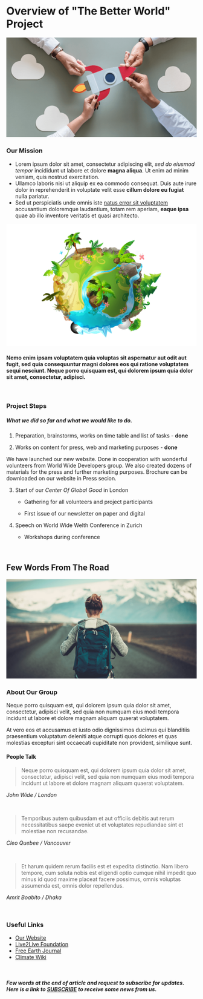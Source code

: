 ﻿
# Overview of "The Better World" Project

![Hero Image](images/md-post-hero.png)

### Our Mission
* Lorem ipsum dolor sit amet, consectetur adipiscing elit, _sed do eiusmod tempor_ incididunt ut labore et dolore **magna aliqua**. Ut enim ad minim veniam, quis nostrud exercitation.   
* Ullamco laboris nisi ut aliquip ex ea commodo consequat. Duis aute irure dolor in reprehenderit in voluptate velit esse **cillum dolore eu fugiat** nulla pariatur.  
* Sed ut perspiciatis unde omnis iste [natus error sit voluptatem](https://duckduckgo.com/) accusantium doloremque laudantium, totam rem aperiam, **eaque ipsa** quae ab illo inventore veritatis et quasi architecto.

![Earth](images/md-post-earth.png)

#### Nemo enim ipsam voluptatem quia voluptas sit aspernatur aut odit aut fugit, sed quia consequuntur magni dolores eos qui ratione voluptatem sequi nesciunt. Neque porro quisquam est, qui dolorem ipsum quia dolor sit amet, consectetur, adipisci.

<br>

### Project Steps

##### What we did so far and what we would like to do.

1. Preparation, brainstorms, works on time table and list of tasks - **done**

2. Works on content for press, web and marketing purposes - **done**

We have launched our new website. Done in cooperation with wonderful volunteers from World Wide Developers group. We also created dozens of materials for the press and further marketing purposes. Brochure can be downloaded on our website in Press secion.

3. Start of our _Center Of Global Good_ in London  

   * Gathering for all volunteers and project participants

   * First issue of our newsletter on paper and digital

5. Speech on World Wide Welth Conference in Zurich

   * Workshops during conference

<br>

## Few Words From The Road

![Road](images/md-post-img.png)

### About Our Group

Neque porro quisquam est, qui dolorem ipsum quia dolor sit amet, consectetur, adipisci velit, sed quia non numquam eius modi tempora incidunt ut labore et dolore magnam aliquam quaerat voluptatem.

At vero eos et accusamus et iusto odio dignissimos ducimus qui blanditiis praesentium voluptatum deleniti atque corrupti quos dolores et quas molestias excepturi sint occaecati cupiditate non provident, similique sunt.


#### People Talk

> Neque porro quisquam est, qui dolorem ipsum quia dolor sit amet, consectetur, adipisci velit, sed quia non numquam eius modi tempora incidunt ut labore et dolore magnam aliquam quaerat voluptatem.

_John Wide / London_

<br>

> Temporibus autem quibusdam et aut officiis debitis aut rerum necessitatibus saepe eveniet ut et voluptates repudiandae sint et molestiae non recusandae.

_Cleo Quebee / Vancouver_

<br>

> Et harum quidem rerum facilis est et expedita distinctio. Nam libero tempore, cum soluta nobis est eligendi optio cumque nihil impedit quo minus id quod maxime placeat facere possimus, omnis voluptas assumenda est, omnis dolor repellendus.

_Amrit Boabito / Dhaka_

<br>

### Useful Links

* [Our Website](https://duckduckgo.com/)
* [Live2Live Foundation](https://duckduckgo.com/)
* [Free Earth Journal](https://duckduckgo.com/)
* [Climate Wiki](https://duckduckgo.com/)

<br>

##### Few words at the end of article and request to subscribe for updates. Here is a link to [SUBSCRIBE](https://duckduckgo.com/) to receive some news from us.
